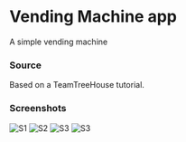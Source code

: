 # Vending Machine app
A simple vending machine

### Source
Based on a TeamTreeHouse tutorial.

### Screenshots
![S1](https://raw.githubusercontent.com/domenicosolazzo/practice-swift/master/Apps/VendingMachine/screenshots/VendingMachine.png)
![S2](https://raw.githubusercontent.com/domenicosolazzo/practice-swift/master/Apps/VendingMachine/screenshots/VendingMachine2.png)
![S3](https://raw.githubusercontent.com/domenicosolazzo/practice-swift/master/Apps/VendingMachine/screenshots/VendingMachine3.png)
![S3](https://raw.githubusercontent.com/domenicosolazzo/practice-swift/master/Apps/VendingMachine/screenshots/VendingMachine4.png)

